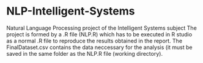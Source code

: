 # NLP-Intelligent-Systems
Natural Language Processing project of the Intelligent Systems subject
The project is formed by a .R file (NLP.R) which has to be executed in R studio as a normal .R file to reproduce the results obtained in the report. The FinalDataset.csv contains the data neccessary for the analysis (it must be saved in the same folder as the NLP.R file (working directory).
